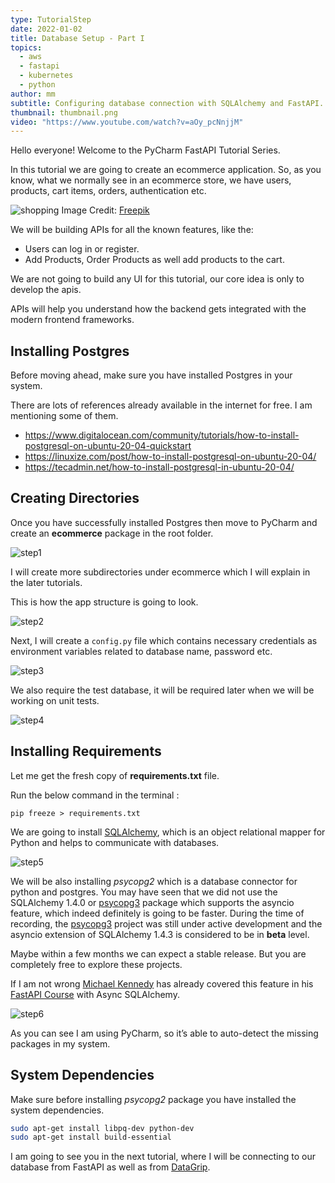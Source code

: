 ```yaml
---
type: TutorialStep
date: 2022-01-02
title: Database Setup - Part I
topics:
  - aws
  - fastapi
  - kubernetes
  - python
author: mm
subtitle: Configuring database connection with SQLAlchemy and FastAPI.
thumbnail: thumbnail.png
video: "https://www.youtube.com/watch?v=aOy_pcNnjjM"
---
```


Hello everyone! Welcome to the PyCharm FastAPI Tutorial Series.

In this tutorial we are going to create an ecommerce application. So, as you know, what we normally see in an ecommerce store, we have users, products, cart items, orders, authentication etc.

![shopping](./images/shopping.png)
Image Credit: [Freepik](https://www.freepik.com/)

We will be building APIs for all the known features, like the:

- Users can log in or register.
- Add Products, Order Products as well add products to the cart.

We are not going to build any UI for this tutorial, our core idea is only to develop the apis.

APIs will help you understand how the backend gets integrated with the modern frontend frameworks.

## Installing Postgres

Before moving ahead, make sure you have installed Postgres in your system.

There are lots of references already available in the internet for free.
I am mentioning some of them.

- <https://www.digitalocean.com/community/tutorials/how-to-install-postgresql-on-ubuntu-20-04-quickstart>
- <https://linuxize.com/post/how-to-install-postgresql-on-ubuntu-20-04/>
- <https://tecadmin.net/how-to-install-postgresql-in-ubuntu-20-04/>

## Creating Directories

Once you have successfully installed Postgres then move to PyCharm and create an **ecommerce** package
in the root folder.

![step1](./steps/step1.png)

I will create more subdirectories under ecommerce which I will explain in the later tutorials.

This is how the app structure is going to look.

![step2](./steps/step2.png)

Next, I will create a `config.py` file which contains necessary credentials as
environment variables related to database name, password etc.

![step3](./steps/step3.png)

We also require the test database, it will be
required later when we will be working on unit tests.

![step4](./steps/step4.png)

## Installing Requirements

Let me get the fresh copy of **requirements.txt** file.

Run the below command in the terminal :

```
pip freeze > requirements.txt
```

We are going to install [SQLAlchemy](https://www.sqlalchemy.org/),
which is an object relational mapper for Python and helps to communicate with databases.

![step5](./steps/step5.png)

We will be also installing _psycopg2_ which is a database connector for python and postgres. You may have seen that we did not use the SQLAlchemy 1.4.0 or [psycopg3](https://www.psycopg.org/psycopg3/) package which supports the asyncio feature, which indeed definitely is going to be faster. During the time of recording, the [psycopg3](https://www.psycopg.org/psycopg3/) project was still under active development and the asyncio extension of SQLAlchemy 1.4.3 is considered to be in **beta** level.

Maybe within a few months we can expect a stable release. But you are completely free to explore these projects.

If I am not wrong [Michael Kennedy](https://twitter.com/mkennedy) has already covered this feature in his [FastAPI Course](https://training.talkpython.fm/courses/full-html-web-applications-with-fastapi) with Async SQLAlchemy.

![step6](./steps/step6.png)

As you can see I am using PyCharm, so it’s able to auto-detect the missing packages in my system.

## System Dependencies

Make sure before installing _psycopg2_ package you have installed the system dependencies.

```bash
sudo apt-get install libpq-dev python-dev
sudo apt-get install build-essential
```

I am going to see you in the next tutorial, where I will be connecting to our database from FastAPI as well as from [DataGrip](https://www.jetbrains.com/datagrip/).
